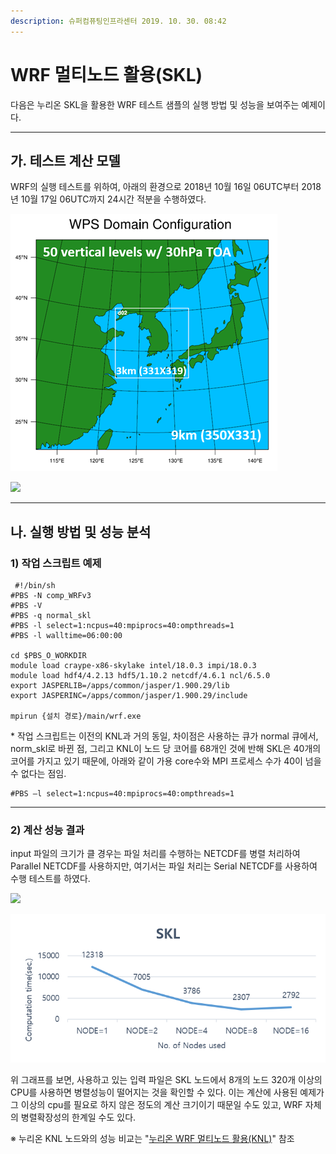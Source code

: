 ```yaml
---
description: 슈퍼컴퓨팅인프라센터 2019. 10. 30. 08:42
---
```


# WRF 멀티노드 활용(SKL)

다음은 누리온 SKL을 활용한 WRF 테스트 샘플의 실행 방법 및 성능을 보여주는 예제이다.

****

## **가. 테스트 계산 모델**

WRF의 실행 테스트를 위하여, 아래의 환경으로 2018년 10월 16일 06UTC부터 2018년 10월 17일 06UTC까지 24시간 적분을 수행하였다.

![](../../../.gitbook/assets/99545B395DB8CAEE1D.png)

![](../../../.gitbook/assets/wps\_domain\_configuration\_t.png)

****

## **나. 실행 방법 및 성능 분석**

### **1) 작업 스크립트 예제**

```
 #!/bin/sh
#PBS -N comp_WRFv3
#PBS -V
#PBS -q normal_skl
#PBS -l select=1:ncpus=40:mpiprocs=40:ompthreads=1
#PBS -l walltime=06:00:00

cd $PBS_O_WORKDIR
module load craype-x86-skylake intel/18.0.3 impi/18.0.3
module load hdf4/4.2.13 hdf5/1.10.2 netcdf/4.6.1 ncl/6.5.0
export JASPERLIB=/apps/common/jasper/1.900.29/lib
export JASPERINC=/apps/common/jasper/1.900.29/include

mpirun {설치 경로}/main/wrf.exe
```

\* 작업 스크립트는 이전의 KNL과 거의 동일, 차이점은 사용하는 큐가 normal 큐에서, norm\_skl로 바뀐 점, 그리고 KNL이 노드 당 코어를 68개인 것에 반해 SKL은 40개의 코어를 가지고 있기 때문에, 아래와 같이 가용 core수와 MPI 프로세스 수가 40이 넘을 수 없다는 점임.

```
#PBS –l select=1:ncpus=40:mpiprocs=40:ompthreads=1
```

****

### **2) 계산 성능 결과**

input 파일의 크기가 클 경우는 파일 처리를 수행하는 NETCDF를 병렬 처리하여 Parallel NETCDF를 사용하지만, 여기서는 파일 처리는 Serial NETCDF를 사용하여 수행 테스트를 하였다.

![](../../../.gitbook/assets/serial\_netcdf\_test\_result.png)

![](../../../.gitbook/assets/993BF3335DBB8CA504.png)

위 그래프를 보면, 사용하고 있는 입력 파일은 SKL 노드에서 8개의 노드 320개 이상의 CPU를 사용하면 병렬성능이 떨어지는 것을 확인할 수 있다. 이는 계산에 사용된 예제가 그 이상의 cpu를 필요로 하지 않은 정도의 계산 크기이기 때문일 수도 있고, WRF 자체의 병렬확장성의 한계일 수도 있다.



※ 누리온 KNL 노드와의 성능 비교는 "[누리온 WRF 멀티노드 활용(KNL)](https://ksctech.tistory.com/178)" 참조

